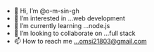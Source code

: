 - 👋 Hi, I’m @o-m-sin-gh
- 👀 I’m interested in ...web development
- 🌱 I’m currently learning ...node.js
- 💞️ I’m looking to collaborate on ...full stack
- 📫 How to reach me ...omsi21803@gmail.com

<!---
o-m-sin-gh/o-m-sin-gh is a ✨ special ✨ repository because its `README.md` (this file) appears on your GitHub profile.
You can click the Preview link to take a look at your changes.
--->
